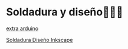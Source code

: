 # Soldadura y diseño🦁🐨🦆
[extra arduino](https://github.com/marc125678/Soldadura-dise-o/blob/main/extra%20arduino.emd)

[Soldadura Diseño Inkscape](https://github.com/marc125678/Soldadura-dise-o/blob/main/inkscape.emd)
